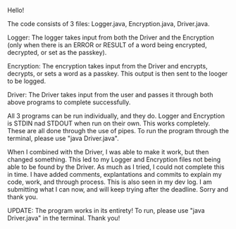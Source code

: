Hello!

The code consists of 3 files: Logger.java, Encryption.java, Driver.java. 

Logger:
The logger takes input from both the Driver and the Encryption (only when there is an ERROR or RESULT of a word being encrypted, decrypted, or set as the passkey).

Encryption:
The encryption takes input from the Driver and encrypts, decrypts, or sets a word as a passkey. This output is then sent to the looger to be logged.

Driver:
The Driver takes input from the user and passes it through both above programs to complete successfully.

All 3 programs can be run individually, and they do. Logger and Encryption is STDIN nad STDOUT when run on their own. This works completely. 
These are all done through the use of pipes. To run the program through the terminal, please use "java Driver.java".

When I combined with the Driver, I was able to make it work, but then changed something. This led to my Logger and Encryption files not being able to be found by the Driver. 
As much as I tried, I could not complete this in time. I have added comments, explantations and commits to explain my code, work, and through process. This is also seen in my dev log.
I am submitting what I can now, and will keep trying after the deadline. Sorry and thank you.


UPDATE: The program works in its entirety! To run, please use "java Driver.java" in the terminal. Thank you!
